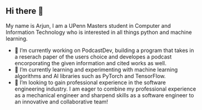 ## Hi there 👋
My name is Arjun, I am a UPenn Masters student in Computer and Information Technology who is interested in all things python and machine learning. 
- 🔭 I’m currently working on PodcastDev, building a program that takes in a reserach paper of the users choice and developes a podcast encorporating the given information and cited works as well.  
- 🌱 I’m currently learning and experimenting with machine learning algorithms and AI libraries such as PyTorch and TensorFlow.
- 👯 I’m looking to gain professional experience in the software engineering industry. I am eager to combine my professional experience as a mechanical engineer and sharpend skills as a software engineer to an innovative and collaborative team!
<!--
**a-mahal/a-mahal** is a ✨ _special_ ✨ repository because its `README.md` (this file) appears on your GitHub profile.

Here are some ideas to get you started:

- 🔭 I’m currently working on ...
- 🌱 I’m currently learning ...
- 👯 I’m looking to collaborate on ...
- 🤔 I’m looking for help with ...
- 💬 Ask me about ...
- 📫 How to reach me: ...
- 😄 Pronouns: ...
- ⚡ Fun fact: ...
-->
